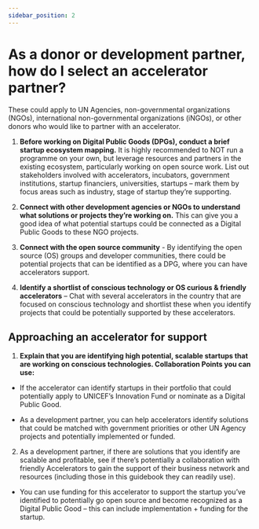 ```yaml
---
sidebar_position: 2
---
```


# As a donor or development partner, how do I select an accelerator partner?

These could apply to UN Agencies, non-governmental organizations (NGOs), international non-governmental organizations (iNGOs), or other donors who would like to partner with an accelerator.

1. **Before working on Digital Public Goods (DPGs), conduct a brief startup ecosystem mapping.**  It is highly recommended to NOT run a programme on your own, but leverage resources and partners in the existing ecosystem, particularly working on open source work.  List out stakeholders involved with accelerators, incubators, government institutions, startup financiers, universities, startups  – mark them by focus areas such as industry, stage of startup they’re supporting. 

2. **Connect with other development agencies or NGOs to understand what solutions or projects they’re working on.** This can give you a good idea of what potential startups could be connected as a Digital Public Goods to these NGO projects.

3. **Connect with the open source community** -  By identifying the open source (OS) groups and developer communities, there could be potential projects that can be identified as a DPG, where you can have accelerators support. 

4. **Identify a shortlist of conscious technology or OS curious & friendly accelerators** – Chat with several accelerators in the country that are focused on conscious technology and shortlist these when you identify projects that could be potentially supported by these accelerators. 

## Approaching an accelerator for support  

1. **Explain that you are identifying high potential, scalable startups that are working on conscious technologies.  Collaboration Points you can use:**

* If the accelerator can identify startups in their portfolio that could potentially apply to UNICEF’s Innovation Fund or nominate as a Digital Public Good.

* As a development partner,  you can help accelerators identify solutions that could be matched with government priorities or other UN Agency projects and potentially implemented or funded.   

2. As a development partner, if there are solutions that you identify are scalable and profitable, see if there’s potentially a collaboration with friendly Accelerators to gain the support of their business network and resources (including those in this guidebook they can readily use). 

* You can use funding for this accelerator to support the startup you’ve identified to potentially go open source and become recognized as a Digital Public Good – this can include implementation + funding for the startup. 
